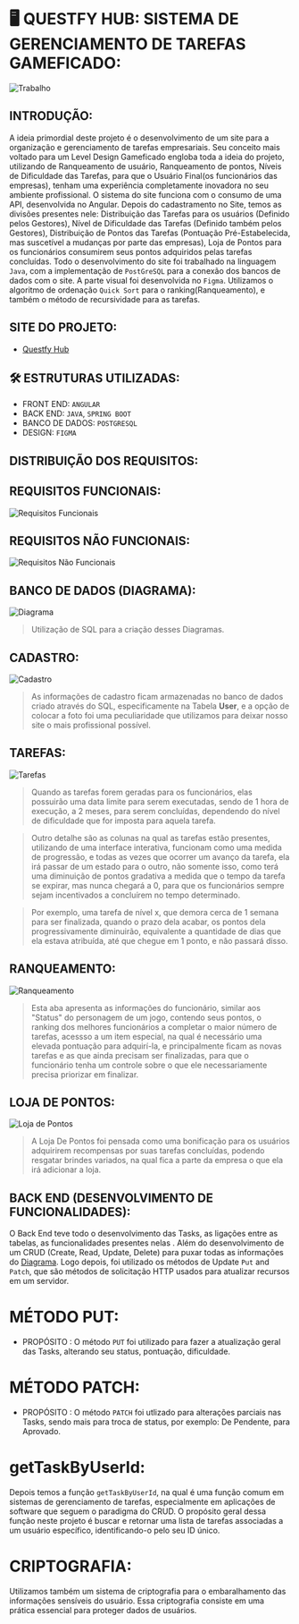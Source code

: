 # 🖥️ QUESTFY HUB: SISTEMA DE GERENCIAMENTO DE TAREFAS GAMEFICADO:

![Trabalho](https://github.com/Questfy-Hub/General_Informations/assets/132410269/f87fd2d4-74dd-4247-875e-77bc4347defb)



## INTRODUÇÃO:

A ideia primordial deste projeto é o desenvolvimento de um site para a organização e gerenciamento de tarefas empresariais. Seu conceito mais voltado para um Level Design Gameficado engloba toda a ideia do projeto, utilizando de Ranqueamento de usuário, Ranqueamento de pontos, Níveis de Dificuldade das Tarefas, para que o Usuário Final(os funcionários das empresas), tenham uma experiência completamente inovadora no seu ambiente profissional. O sistema do site funciona com o consumo de uma API, desenvolvida no Angular. Depois do cadastramento no Site, temos as divisões presentes nele: Distribuição das Tarefas para os usuários (Definido pelos Gestores), Nível de Dificuldade das Tarefas (Definido também pelos Gestores), Distribuição de Pontos das Tarefas (Pontuação Pré-Estabelecida, mas suscetível a mudanças por parte das empresas), Loja de Pontos para os funcionários consumirem seus pontos adquiridos pelas tarefas concluídas. Todo o desenvolvimento do site foi trabalhado na linguagem `Java`, com a implementação de `PostGreSQL` para a conexão dos bancos de dados com o site. A parte visual foi desenvolvida no `Figma`. Utilizamos o algoritmo de ordenação `Quick Sort` para o ranking(Ranqueamento), e também o método de recursividade para as tarefas.



## SITE DO PROJETO:

 - [Questfy Hub](https://questfyhub.netlify.app/login)


## 🛠️ ESTRUTURAS UTILIZADAS:

- FRONT END: `ANGULAR`
- BACK END: `JAVA`, `SPRING BOOT`
- BANCO DE DADOS: `POSTGRESQL`
- DESIGN: `FIGMA`


## DISTRIBUIÇÃO DOS REQUISITOS:


## REQUISITOS FUNCIONAIS:

![Requisitos Funcionais](https://github.com/Questfy-Hub/General_Informations/assets/132410269/573e87eb-816a-4de4-982f-9a3cff539a82)

## REQUISITOS NÃO FUNCIONAIS:

![Requisitos Não Funcionais](https://github.com/Questfy-Hub/General_Informations/assets/132410269/aa213d69-d34f-4f7d-991d-6eeb535fdede)

## BANCO DE DADOS (DIAGRAMA):

![Diagrama](https://github.com/Questfy-Hub/General_Informations/assets/132410269/0f5f99ed-3c72-48de-adc6-fb63df01c830)

> Utilização de SQL para a criação desses Diagramas.






## CADASTRO:

![Cadastro](https://github.com/Questfy-Hub/General_Informations/assets/132410269/de40e406-ea7a-4af4-a7f1-b7e7e696ce87)

> As informações de cadastro ficam armazenadas no banco de dados criado através do SQL, especificamente na Tabela **User**, e a opção de colocar a foto foi uma peculiaridade que utilizamos para deixar nosso site o mais profissional possível.

## TAREFAS: 

![Tarefas](https://github.com/Questfy-Hub/General_Informations/assets/132410269/a485749a-7cea-4e4f-8ad2-bcd9c6f6e674)

> Quando as tarefas forem geradas para os funcionários, elas possuirão uma data limite para serem executadas, sendo de 1 hora de execução, a 2 meses, para serem concluídas,
dependendo do nível de dificuldade que for imposta para aquela tarefa.

> Outro detalhe são as colunas na qual as tarefas estão presentes, utilizando de uma interface interativa, funcionam como uma medida de progressão, e todas as vezes que ocorrer um avanço da tarefa, ela irá passar de um estado para o outro, não somente isso, como terá uma diminuição de pontos gradativa a medida que o tempo da tarefa se expirar, mas nunca chegará a 0, para que os funcionários sempre sejam incentivados a concluírem no tempo determinado.

> Por exemplo, uma tarefa de nível x, que demora cerca de 1 semana para ser finalizada, quando o prazo dela acabar, os pontos dela progressivamente diminuirão, equivalente a quantidade de dias que ela estava atribuída, até que chegue em 1 ponto, e não passará disso.

## RANQUEAMENTO:

![Ranqueamento](https://github.com/Questfy-Hub/General_Informations/assets/132410269/5a862cd5-c27f-47bd-9b18-2e67e633d7e0)

> Esta aba apresenta as informações do funcionário, similar aos "Status" do personagem de um jogo, contendo seus pontos, o ranking dos melhores funcionários a completar o maior número de tarefas, acessso a um item especial, na qual é necessário uma elevada pontuação para adquirí-la, e principalmente ficam as novas tarefas e as que ainda precisam ser finalizadas, para que o funcionário tenha um controle sobre o que ele necessariamente precisa priorizar em finalizar.

## LOJA DE PONTOS:


![Loja de Pontos](https://github.com/Questfy-Hub/General_Informations/assets/132410269/e0b02b44-f82a-435e-ba6a-6aef77120ceb)

> A Loja De Pontos foi pensada como uma bonificação para os usuários adquirirem recompensas por suas tarefas concluídas, podendo resgatar brindes variados, na qual fica a parte da empresa o que ela irá adicionar a loja.



## BACK END (DESENVOLVIMENTO DE FUNCIONALIDADES):

O Back End teve todo o desenvolvimento das Tasks, as ligações entre as tabelas, as funcionalidades presentes nelas . Além do desenvolvimento de um CRUD (Create, Read, Update, Delete) para puxar todas as informações
do [Diagrama](https://github.com/Questfy-Hub/General_Informations/assets/132410269/0f5f99ed-3c72-48de-adc6-fb63df01c830).
Logo depois, foi utilizado os métodos de Update `Put` and `Patch`, que são métodos de solicitação HTTP usados para atualizar recursos em um servidor.

# MÉTODO PUT:

- PROPÓSITO : O método `PUT` foi utilizado para fazer a atualização geral das Tasks, alterando seu status, pontuação, dificuldade.

# MÉTODO PATCH:

- PROPÓSITO : O método `PATCH` foi utlizado para alterações parciais nas Tasks, sendo mais para troca de status, por exemplo: De Pendente, para Aprovado.


# getTaskByUserId:

Depois temos a função `getTaskByUserId`, na qual é uma função comum em sistemas de gerenciamento de tarefas, especialmente em aplicações de software que seguem o paradigma do CRUD. O propósito geral dessa função neste projeto é buscar e retornar uma lista de tarefas associadas a um usuário específico, identificando-o pelo seu ID único.


# CRIPTOGRAFIA:

Utilizamos também  um sistema de criptografia para o embaralhamento das informações sensíveis do usuário. Essa criptografia consiste em uma prática essencial para proteger dados de usuários.

